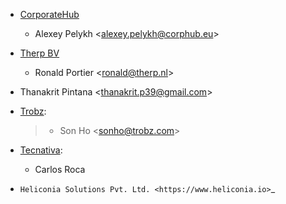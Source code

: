 - [CorporateHub](https://corporatehub.eu/)

  - Alexey Pelykh \<<alexey.pelykh@corphub.eu>\>

- [Therp BV](https://therp.nl/)

  - Ronald Portier \<<ronald@therp.nl>\>

- Thanakrit Pintana \<<thanakrit.p39@gmail.com>\>

- [Trobz](https://trobz.com):

  > - Son Ho \<<sonho@trobz.com>\>

- [Tecnativa](https://www.tecnativa.com):
  - Carlos Roca
- `Heliconia Solutions Pvt. Ltd. <https://www.heliconia.io>`_
